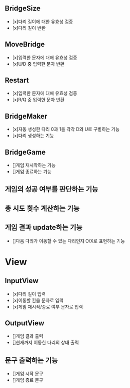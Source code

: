 ## BridgeSize
  - [x]다리 길이에 대한 유효성 검증
  - [x]다리 길이 반환

## MoveBridge
  - [x]입력한 문자에 대해 유효성 검증
  - [x]U/D 중 입력한 문자 반환

## Restart
  - [x]입력한 문자에 대해 유효성 검증
  - [x]R/Q 중 입력한 문자 반환

## BridgeMaker
  - [x]자동 생성한 다리 0과 1을 각각 D와 U로 구별하는 기능
  - [x]다리 생성하는 기능

## BridgeGame
  - []게임 재시작하는 기능
  - []게임 종료하는 기능

## 게임의 성공 여부를 판단하는 기능

## 총 시도 횟수 계산하는 기능

## 게임 결과 update하는 기능
  - []다음 다리가 이동할 수 있는 다리인지 O/X로 표현하는 기능



# View
## InputView
  - [x]다리 길이 입력
  - [x]이동할 칸을 문자로 입력
  - [x]게임 재시작/종료 여부 문자로 입력

## OutputView
  - []게임 결과 출력
  - []현재까지 이동한 다리의 상태 출력
  
## 문구 출력하는 기능
  - []게임 시작 문구
  - []게임 종료 문구